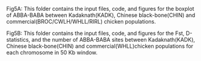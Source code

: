 Fig5A: This folder contains the input files, code, and figures for the boxplot of ABBA-BABA between Kadaknath(KADK), Chinese black-bone(CHIN) and commercial(BROC/CWLH/WHLL/RIRL) chicken populations.


Fig5B: This folder contains the input files, code, and figures for the Fst, D-statistics, and the number of ABBA-BABA sites between Kadaknath(KADK), Chinese black-bone(CHIN) and commercial(WHLL)chicken populations for each chromosome in 50 Kb window.
